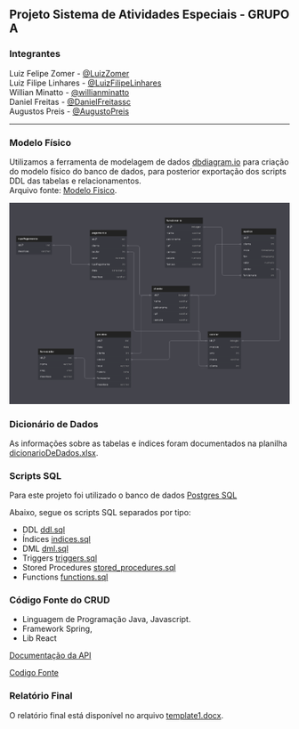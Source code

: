 ## Projeto Sistema de Atividades Especiais - GRUPO A

### Integrantes
Luiz Felipe Zomer - [@LuizZomer](https://github.com/luizZomer)<br>
Luiz Filipe Linhares - [@LuizFilipeLinhares](https://github.com/LuizFilipeLinhares)<br>
Willian Minatto - [@willianminatto](https://github.com/willianminatto)<br>
Daniel Freitas - [@DanielFreitassc](https://github.com/DanielFreitassc)<br>
Augustos Preis - [@AugustoPreis](https://github.com/AugustoPreis)

---

### Modelo Físico
Utilizamos a ferramenta de modelagem de dados [dbdiagram.io](https://dbdiagram.io/) para criação do modelo físico do banco de dados, para posterior exportação dos scripts DDL das tabelas e relacionamentos.<br>
Arquivo fonte: [Modelo Fisico](https://dbdiagram.io/d/6660f7fe8f6e135d4a671308).<br>

![Nodelo Fisico](image.png)
  
### Dicionário de Dados
As informações sobre as tabelas e índices foram documentados na planilha [dicionarioDeDados.xlsx](dicionario_dados/dicionarioDeDados.xlsx).

### Scripts SQL
Para este projeto foi utilizado o banco de dados [Postgres SQL](https://www.postgresql.org/) <br>

Abaixo, segue os scripts SQL separados por tipo:
+ DDL [ddl.sql](scripts_sql/ddl.sql)
+ Índices [indices.sql](scripts_sql/indices.sql)
+ DML [dml.sql](scripts_sql/dml.sql)
+ Triggers [triggers.sql](scripts_sql/triggers.sql)
+ Stored Procedures [stored_procedures.sql](scripts_sql/stored_procedures.sql)
+ Functions [functions.sql](scripts_sql/functions.sql)

### Código Fonte do CRUD
- Linguagem de Programação Java, Javascript.<br>
- Framework Spring,
- Lib React
  
[Documentação da API](https://danielfreitassc.github.io/ProjetoFinalBD2/cliente/)

[Codigo Fonte](sistema/)

### Relatório Final
O relatório final está disponível no arquivo [template1.docx](relatorio/template1.docx).
